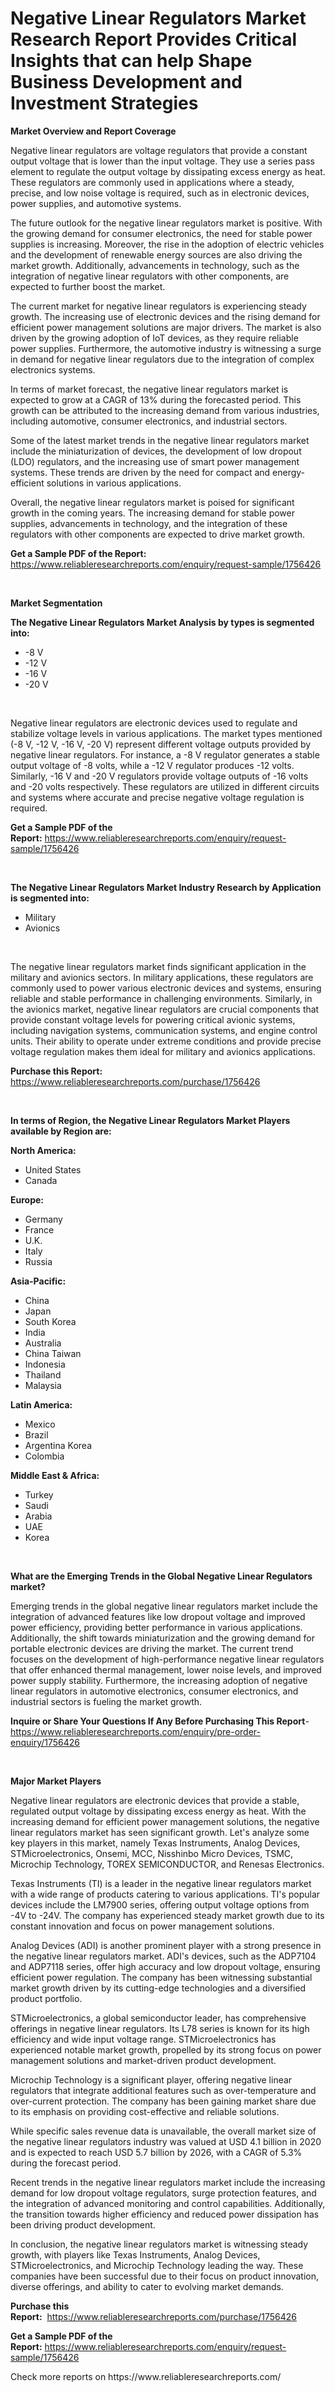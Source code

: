 <p><h1>Negative Linear Regulators Market Research Report Provides Critical Insights that can help Shape Business Development and Investment Strategies</h1></p><p><strong>Market Overview and Report Coverage</strong></p>
<p><p>Negative linear regulators are voltage regulators that provide a constant output voltage that is lower than the input voltage. They use a series pass element to regulate the output voltage by dissipating excess energy as heat. These regulators are commonly used in applications where a steady, precise, and low noise voltage is required, such as in electronic devices, power supplies, and automotive systems.</p><p>The future outlook for the negative linear regulators market is positive. With the growing demand for consumer electronics, the need for stable power supplies is increasing. Moreover, the rise in the adoption of electric vehicles and the development of renewable energy sources are also driving the market growth. Additionally, advancements in technology, such as the integration of negative linear regulators with other components, are expected to further boost the market.</p><p>The current market for negative linear regulators is experiencing steady growth. The increasing use of electronic devices and the rising demand for efficient power management solutions are major drivers. The market is also driven by the growing adoption of IoT devices, as they require reliable power supplies. Furthermore, the automotive industry is witnessing a surge in demand for negative linear regulators due to the integration of complex electronics systems.</p><p>In terms of market forecast, the negative linear regulators market is expected to grow at a CAGR of 13% during the forecasted period. This growth can be attributed to the increasing demand from various industries, including automotive, consumer electronics, and industrial sectors.</p><p>Some of the latest market trends in the negative linear regulators market include the miniaturization of devices, the development of low dropout (LDO) regulators, and the increasing use of smart power management systems. These trends are driven by the need for compact and energy-efficient solutions in various applications.</p><p>Overall, the negative linear regulators market is poised for significant growth in the coming years. The increasing demand for stable power supplies, advancements in technology, and the integration of these regulators with other components are expected to drive market growth.</p></p>
<p><strong>Get a Sample PDF of the Report:</strong> <a href="https://www.reliableresearchreports.com/enquiry/request-sample/1756426">https://www.reliableresearchreports.com/enquiry/request-sample/1756426</a></p>
<p>&nbsp;</p>
<p><strong>Market Segmentation</strong></p>
<p><strong>The Negative Linear Regulators Market Analysis by types is segmented into:</strong></p>
<p><ul><li>-8 V</li><li>-12 V</li><li>-16 V</li><li>-20 V</li></ul></p>
<p>&nbsp;</p>
<p><p>Negative linear regulators are electronic devices used to regulate and stabilize voltage levels in various applications. The market types mentioned (-8 V, -12 V, -16 V, -20 V) represent different voltage outputs provided by negative linear regulators. For instance, a -8 V regulator generates a stable output voltage of -8 volts, while a -12 V regulator produces -12 volts. Similarly, -16 V and -20 V regulators provide voltage outputs of -16 volts and -20 volts respectively. These regulators are utilized in different circuits and systems where accurate and precise negative voltage regulation is required.</p></p>
<p><strong>Get a Sample PDF of the Report:</strong>&nbsp;<a href="https://www.reliableresearchreports.com/enquiry/request-sample/1756426">https://www.reliableresearchreports.com/enquiry/request-sample/1756426</a></p>
<p>&nbsp;</p>
<p><strong>The Negative Linear Regulators Market Industry Research by Application is segmented into:</strong></p>
<p><ul><li>Military</li><li>Avionics</li></ul></p>
<p>&nbsp;</p>
<p><p>The negative linear regulators market finds significant application in the military and avionics sectors. In military applications, these regulators are commonly used to power various electronic devices and systems, ensuring reliable and stable performance in challenging environments. Similarly, in the avionics market, negative linear regulators are crucial components that provide constant voltage levels for powering critical avionic systems, including navigation systems, communication systems, and engine control units. Their ability to operate under extreme conditions and provide precise voltage regulation makes them ideal for military and avionics applications.</p></p>
<p><strong>Purchase this Report:</strong>&nbsp; <a href="https://www.reliableresearchreports.com/purchase/1756426">https://www.reliableresearchreports.com/purchase/1756426</a></p>
<p>&nbsp;</p>
<p><strong>In terms of Region, the Negative Linear Regulators Market Players available by Region are:</strong></p>
<p>
    <p> <strong> North America: </strong>
        <ul>
            <li>United States</li>
            <li>Canada</li>
        </ul>
        </p> 
    <p> <strong> Europe: </strong>
        <ul>
            <li>Germany</li>
            <li>France</li>
            <li>U.K.</li>
            <li>Italy</li>
            <li>Russia</li>
        </ul>
        </p> 
    <p> <strong> Asia-Pacific: </strong>
        <ul>
            <li>China</li>
            <li>Japan</li>
            <li>South Korea</li>
            <li>India</li>
            <li>Australia</li>
            <li>China Taiwan</li>
            <li>Indonesia</li>
            <li>Thailand</li>
            <li>Malaysia</li>
        </ul>
        </p> 
    <p> <strong> Latin America: </strong>
        <ul>
            <li>Mexico</li>
            <li>Brazil</li>
            <li>Argentina Korea</li>
            <li>Colombia</li>
        </ul>
        </p> 
    <p> <strong> Middle East & Africa: </strong>
        <ul>
            <li>Turkey</li>
            <li>Saudi</li>
            <li>Arabia</li>
            <li>UAE</li>
            <li>Korea</li>
        </ul>
    </p>
    </p>
<p>&nbsp;</p>
<p><strong>What are the Emerging Trends in the Global Negative Linear Regulators market?</strong></p>
<p><p>Emerging trends in the global negative linear regulators market include the integration of advanced features like low dropout voltage and improved power efficiency, providing better performance in various applications. Additionally, the shift towards miniaturization and the growing demand for portable electronic devices are driving the market. The current trend focuses on the development of high-performance negative linear regulators that offer enhanced thermal management, lower noise levels, and improved power supply stability. Furthermore, the increasing adoption of negative linear regulators in automotive electronics, consumer electronics, and industrial sectors is fueling the market growth.</p></p>
<p><strong>Inquire or Share Your Questions If Any Before Purchasing This Report</strong>- <a href="https://www.reliableresearchreports.com/enquiry/pre-order-enquiry/1756426">https://www.reliableresearchreports.com/enquiry/pre-order-enquiry/1756426</a></p>
<p>&nbsp;</p>
<p><strong>Major Market Players</strong></p>
<p><p>Negative linear regulators are electronic devices that provide a stable, regulated output voltage by dissipating excess energy as heat. With the increasing demand for efficient power management solutions, the negative linear regulators market has seen significant growth. Let's analyze some key players in this market, namely Texas Instruments, Analog Devices, STMicroelectronics, Onsemi, MCC, Nisshinbo Micro Devices, TSMC, Microchip Technology, TOREX SEMICONDUCTOR, and Renesas Electronics.</p><p>Texas Instruments (TI) is a leader in the negative linear regulators market with a wide range of products catering to various applications. TI's popular devices include the LM7900 series, offering output voltage options from -4V to -24V. The company has experienced steady market growth due to its constant innovation and focus on power management solutions.</p><p>Analog Devices (ADI) is another prominent player with a strong presence in the negative linear regulators market. ADI's devices, such as the ADP7104 and ADP7118 series, offer high accuracy and low dropout voltage, ensuring efficient power regulation. The company has been witnessing substantial market growth driven by its cutting-edge technologies and a diversified product portfolio.</p><p>STMicroelectronics, a global semiconductor leader, has comprehensive offerings in negative linear regulators. Its L78 series is known for its high efficiency and wide input voltage range. STMicroelectronics has experienced notable market growth, propelled by its strong focus on power management solutions and market-driven product development.</p><p>Microchip Technology is a significant player, offering negative linear regulators that integrate additional features such as over-temperature and over-current protection. The company has been gaining market share due to its emphasis on providing cost-effective and reliable solutions.</p><p>While specific sales revenue data is unavailable, the overall market size of the negative linear regulators industry was valued at USD 4.1 billion in 2020 and is expected to reach USD 5.7 billion by 2026, with a CAGR of 5.3% during the forecast period.</p><p>Recent trends in the negative linear regulators market include the increasing demand for low dropout voltage regulators, surge protection features, and the integration of advanced monitoring and control capabilities. Additionally, the transition towards higher efficiency and reduced power dissipation has been driving product development.</p><p>In conclusion, the negative linear regulators market is witnessing steady growth, with players like Texas Instruments, Analog Devices, STMicroelectronics, and Microchip Technology leading the way. These companies have been successful due to their focus on product innovation, diverse offerings, and ability to cater to evolving market demands.</p></p>
<p><strong>Purchase this Report:</strong>&nbsp;&nbsp;<a href="https://www.reliableresearchreports.com/purchase/1756426">https://www.reliableresearchreports.com/purchase/1756426</a></p>
<p></p>
<p><strong>Get a Sample PDF of the Report:</strong>&nbsp;<a href="https://www.reliableresearchreports.com/enquiry/request-sample/1756426">https://www.reliableresearchreports.com/enquiry/request-sample/1756426</a></p>
<p>Check more reports on https://www.reliableresearchreports.com/</p>